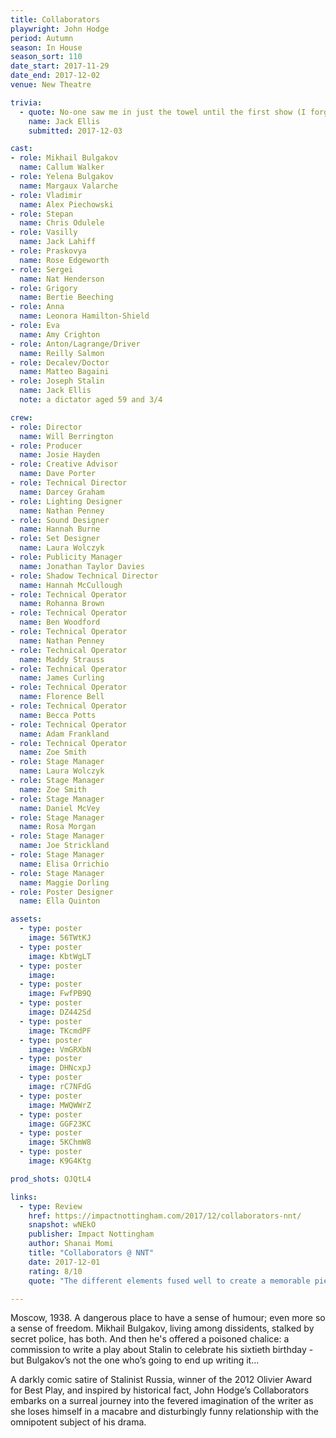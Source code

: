 ```yaml
---
title: Collaborators
playwright: John Hodge
period: Autumn
season: In House
season_sort: 110
date_start: 2017-11-29
date_end: 2017-12-02
venue: New Theatre

trivia:
  - quote: No-one saw me in just the towel until the first show (I forgot to bring it to the dress run)
    name: Jack Ellis
    submitted: 2017-12-03

cast:
- role: Mikhail Bulgakov
  name: Callum Walker
- role: Yelena Bulgakov
  name: Margaux Valarche
- role: Vladimir
  name: Alex Piechowski
- role: Stepan
  name: Chris Odulele
- role: Vasilly
  name: Jack Lahiff
- role: Praskovya
  name: Rose Edgeworth
- role: Sergei
  name: Nat Henderson
- role: Grigory
  name: Bertie Beeching
- role: Anna
  name: Leonora Hamilton-Shield
- role: Eva
  name: Amy Crighton
- role: Anton/Lagrange/Driver
  name: Reilly Salmon
- role: Decalev/Doctor
  name: Matteo Bagaini
- role: Joseph Stalin
  name: Jack Ellis
  note: a dictator aged 59 and 3/4

crew:
- role: Director
  name: Will Berrington
- role: Producer
  name: Josie Hayden
- role: Creative Advisor
  name: Dave Porter
- role: Technical Director
  name: Darcey Graham
- role: Lighting Designer
  name: Nathan Penney
- role: Sound Designer
  name: Hannah Burne
- role: Set Designer
  name: Laura Wolczyk
- role: Publicity Manager
  name: Jonathan Taylor Davies
- role: Shadow Technical Director
  name: Hannah McCullough
- role: Technical Operator
  name: Rohanna Brown
- role: Technical Operator
  name: Ben Woodford
- role: Technical Operator
  name: Nathan Penney
- role: Technical Operator
  name: Maddy Strauss
- role: Technical Operator
  name: James Curling
- role: Technical Operator
  name: Florence Bell
- role: Technical Operator
  name: Becca Potts
- role: Technical Operator
  name: Adam Frankland
- role: Technical Operator
  name: Zoe Smith
- role: Stage Manager
  name: Laura Wolczyk
- role: Stage Manager
  name: Zoe Smith
- role: Stage Manager
  name: Daniel McVey
- role: Stage Manager
  name: Rosa Morgan
- role: Stage Manager
  name: Joe Strickland
- role: Stage Manager
  name: Elisa Orrichio
- role: Stage Manager
  name: Maggie Dorling
- role: Poster Designer
  name: Ella Quinton

assets:
  - type: poster
    image: 56TWtKJ
  - type: poster
    image: KbtWgLT
  - type: poster
    image: 
  - type: poster
    image: FwfPB9Q
  - type: poster
    image: DZ442Sd
  - type: poster
    image: TKcmdPF
  - type: poster
    image: VmGRXbN
  - type: poster
    image: DHNcxpJ
  - type: poster
    image: rC7NFdG
  - type: poster
    image: MWQWWrZ
  - type: poster
    image: GGF23KC
  - type: poster
    image: 5KChmW8
  - type: poster
    image: K9G4Ktg

prod_shots: QJQtL4

links:
  - type: Review
    href: https://impactnottingham.com/2017/12/collaborators-nnt/
    snapshot: wNEkO
    publisher: Impact Nottingham
    author: Shanai Momi
    title: "Collaborators @ NNT"
    date: 2017-12-01
    rating: 8/10
    quote: "The different elements fused well to create a memorable piece, amplified by the convincing performances and dedication to the role by each cast member."

---
```


Moscow, 1938. A dangerous place to have a sense of humour; even more so a sense of freedom. Mikhail Bulgakov, living among dissidents, stalked by secret police, has both. And then he's offered a poisoned chalice: a commission to write a play about Stalin to celebrate his sixtieth birthday - but Bulgakov’s not the one who’s going to end up writing it…

A darkly comic satire of Stalinist Russia, winner of the 2012 Olivier Award for Best Play, and inspired by historical fact, John Hodge’s Collaborators embarks on a surreal journey into the fevered imagination of the writer as she loses himself in a macabre and disturbingly funny relationship with the omnipotent subject of his drama.
